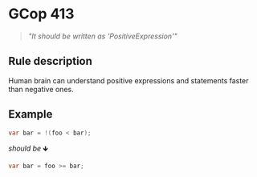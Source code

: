 ﻿# GCop 413

> *"It should be written as 'PositiveExpression'"*

## Rule description

Human brain can understand positive expressions and statements faster than negative ones.

## Example

```csharp
var bar = !(foo < bar);
```

*should be* 🡻

```csharp
var bar = foo >= bar;
```
